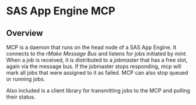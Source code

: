 SAS App Engine MCP
========================

Overview
--------

MCP is a daemon that runs on the head node of a SAS App Engine. It connects to
the *rMake Message Bus* and listens for jobs initiated by *mint*. When a job is
received, it is distributed to a *jobmaster* that has a free slot, again via
the message bus. If the jobmaster stops responding, mcp will mark all jobs that
were assigned to it as failed. MCP can also stop queued or running jobs.

Also included is a client library for transmitting jobs to the MCP and polling
their status.

